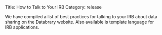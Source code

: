 Title: How to Talk to Your IRB
Category: release

We have compiled a list of best practices for talking to your IRB about data sharing on the Databrary website. Also available is template language for IRB applications.
